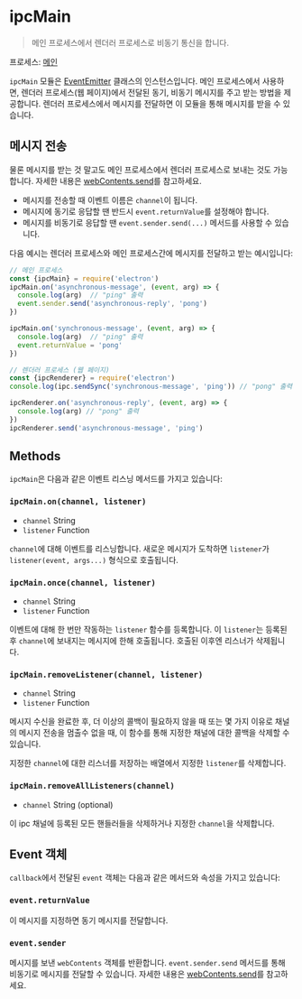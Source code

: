 # ipcMain

> 메인 프로세스에서 렌더러 프로세스로 비동기 통신을 합니다.

프로세스: [메인](../tutorial/quick-start.md#main-process)

`ipcMain` 모듈은 [EventEmitter](https://nodejs.org/api/events.html#events_class_eventemitter)
클래스의 인스턴스입니다. 메인 프로세스에서 사용하면, 렌더러
프로세스(웹 페이지)에서 전달된 동기, 비동기 메시지를 주고 받는 방법을
제공합니다. 렌더러 프로세스에서 메시지를 전달하면 이 모듈을 통해 메시지를 받을
수 있습니다.

## 메시지 전송

물론 메시지를 받는 것 말고도 메인 프로세스에서 렌더러 프로세스로 보내는 것도
가능합니다. 자세한 내용은 [webContents.send][web-contents-send]를 참고하세요.

* 메시지를 전송할 때 이벤트 이름은 `channel`이 됩니다.
* 메시지에 동기로 응답할 땐 반드시 `event.returnValue`를 설정해야 합니다.
* 메시지를 비동기로 응답할 땐 `event.sender.send(...)` 메서드를 사용할 수 있습니다.

다음 예시는 렌더러 프로세스와 메인 프로세스간에 메시지를 전달하고 받는 예시입니다:

```javascript
// 메인 프로세스
const {ipcMain} = require('electron')
ipcMain.on('asynchronous-message', (event, arg) => {
  console.log(arg)  // "ping" 출력
  event.sender.send('asynchronous-reply', 'pong')
})

ipcMain.on('synchronous-message', (event, arg) => {
  console.log(arg)  // "ping" 출력
  event.returnValue = 'pong'
})
```

```javascript
// 렌더러 프로세스 (웹 페이지)
const {ipcRenderer} = require('electron')
console.log(ipc.sendSync('synchronous-message', 'ping')) // "pong" 출력

ipcRenderer.on('asynchronous-reply', (event, arg) => {
  console.log(arg) // "pong" 출력
})
ipcRenderer.send('asynchronous-message', 'ping')
```

## Methods

`ipcMain`은 다음과 같은 이벤트 리스닝 메서드를 가지고 있습니다:

### `ipcMain.on(channel, listener)`

* `channel` String
* `listener` Function

`channel`에 대해 이벤트를 리스닝합니다. 새로운 메시지가 도착하면 `listener`가
`listener(event, args...)` 형식으로 호출됩니다.

### `ipcMain.once(channel, listener)`

* `channel` String
* `listener` Function

이벤트에 대해 한 번만 작동하는 `listener` 함수를 등록합니다. 이 `listener`는
등록된 후 `channel`에 보내지는 메시지에 한해 호출됩니다. 호출된 이후엔 리스너가
삭제됩니다.

### `ipcMain.removeListener(channel, listener)`

* `channel` String
* `listener` Function

메시지 수신을 완료한 후, 더 이상의 콜백이 필요하지 않을 때 또는 몇 가지 이유로
채널의 메시지 전송을 멈출수 없을 때, 이 함수를 통해 지정한 채널에 대한 콜백을
삭제할 수 있습니다.

지정한 `channel`에 대한 리스너를 저장하는 배열에서 지정한 `listener`를 삭제합니다.

### `ipcMain.removeAllListeners(channel)`

* `channel` String (optional)

이 ipc 채널에 등록된 모든 핸들러들을 삭제하거나 지정한 `channel`을 삭제합니다.

## Event 객체

`callback`에서 전달된 `event` 객체는 다음과 같은 메서드와 속성을 가지고 있습니다:

### `event.returnValue`

이 메시지를 지정하면 동기 메시지를 전달합니다.

### `event.sender`

메시지를 보낸 `webContents` 객체를 반환합니다. `event.sender.send` 메서드를 통해
비동기로 메시지를 전달할 수 있습니다. 자세한 내용은
[webContents.send][web-contents-send]를 참고하세요.

[web-contents-send]: web-contents.md#webcontentssendchannel-arg1-arg2-
